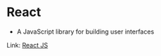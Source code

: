 # React

- A JavaScript library for building user interfaces

Link: [React JS](https://reactjs.org)
